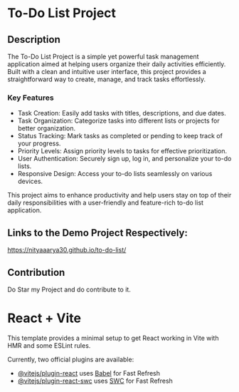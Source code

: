 # To-Do List Project

## Description

The To-Do List Project is a simple yet powerful task management application aimed at helping users organize their daily activities efficiently. Built with a clean and intuitive user interface, this project provides a straightforward way to create, manage, and track tasks effortlessly.

### Key Features

- Task Creation: Easily add tasks with titles, descriptions, and due dates.
- Task Organization: Categorize tasks into different lists or projects for better organization.
- Status Tracking: Mark tasks as completed or pending to keep track of your progress.
- Priority Levels: Assign priority levels to tasks for effective prioritization.
- User Authentication: Securely sign up, log in, and personalize your to-do lists.
- Responsive Design: Access your to-do lists seamlessly on various devices.

This project aims to enhance productivity and help users stay on top of their daily responsibilities with a user-friendly and feature-rich to-do list application.

## Links to the Demo Project Respectively:
https://nityaaarya30.github.io/to-do-list/

## Contribution 
Do Star my Project and do contribute to it.

# React + Vite

This template provides a minimal setup to get React working in Vite with HMR and some ESLint rules.

Currently, two official plugins are available:

- [@vitejs/plugin-react](https://github.com/vitejs/vite-plugin-react/blob/main/packages/plugin-react/README.md) uses [Babel](https://babeljs.io/) for Fast Refresh
- [@vitejs/plugin-react-swc](https://github.com/vitejs/vite-plugin-react-swc) uses [SWC](https://swc.rs/) for Fast Refresh
